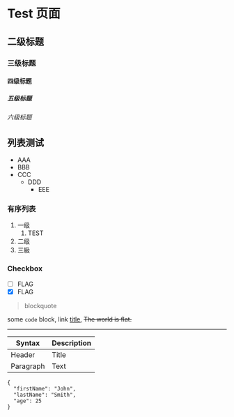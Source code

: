 # Test 页面

## 二级标题

### 三级标题

#### 四级标题

##### 五级标题

###### 六级标题

## 列表测试

- AAA
- BBB
- CCC
  - DDD
    - EEE

### 有序列表

1. 一级
   1. TEST
2. 二级
3. 三級

### Checkbox

- [ ] FLAG
- [x] FLAG

> blockquote

some `code` block, link [title](https://www.example.com), ~~The world is flat.~~

---

| Syntax    | Description |
| --------- | ----------- |
| Header    | Title       |
| Paragraph | Text        |

```
{
  "firstName": "John",
  "lastName": "Smith",
  "age": 25
}
```
